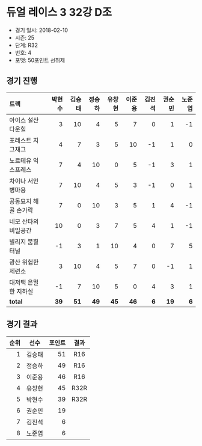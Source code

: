 # 듀얼 레이스 3 32강 D조

- 경기 일시: 2018-02-10
- 시즌: 25
- 단계: R32
- 번호: 4
- 포맷: 50포인트 선취제





## 경기 진행

| 트랙 | 박현수 | 김승태 | 정승하 | 유창현 | 이준용 | 김진석 | 권순민 | 노준엽 |
|:---|---:|---:|---:|---:|---:|---:|---:|---:|
| 아이스 설산 다운힐 | 3 | 10 | 4 | 5 | 7 | 0 | 1 | -1 |
| 포레스트 지그재그 | 4 | 7 | 3 | 5 | 10 | -1 | 1 | 0 |
| 노르테유 익스프레스 | 7 | 4 | 10 | 0 | 5 | -1 | 3 | 1 |
| 차이나 서안 병마용 | 7 | 10 | 4 | 5 | 3 | -1 | 0 | 1 |
| 공동묘지 해골 손가락 | 7 | 0 | 10 | 3 | 5 | 1 | 4 | -1 |
| 네모 산타의 비밀공간 | 10 | 0 | 3 | 7 | 5 | 4 | 1 | -1 |
| 빌리지 붐힐터널 | -1 | 3 | 1 | 10 | 4 | 0 | 7 | 5 |
| 광산 위험한 제련소 | 3 | 10 | 4 | 5 | 7 | 0 | -1 | 1 |
| 대저택 은밀한 지하실 | -1 | 7 | 10 | 5 | 0 | 4 | 3 | 1 |
| __total__ | __39__ | __51__ | __49__ | __45__ | __46__ | __6__ | __19__ | __6__ |




## 경기 결과

| 순위 | 선수 | 포인트 | 결과 |
|---:|:---:|---:|:---:|
| 1 | 김승태 | 51 | R16 |
| 2 | 정승하 | 49 | R16 |
| 3 | 이준용 | 46 | R16 |
| 4 | 유창현 | 45 | R32R |
| 5 | 박현수 | 39 | R32R |
| 6 | 권순민 | 19 |  |
| 7 | 김진석 | 6 |  |
| 8 | 노준엽 | 6 |  |

